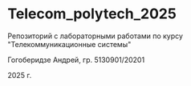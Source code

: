 # Telecom_polytech_2025
Репозиторий с лабораторными работами по курсу "Телекоммуникационные системы"

Гогоберидзе Андрей, гр. 5130901/20201

2025 г.
